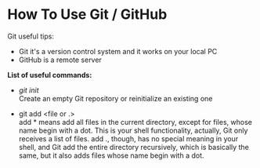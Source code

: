 # How To Use Git / GitHub
Git useful tips:
- Git it's a version control system and it works on your local PC
- GitHub is a remote server

<b>List of useful commands:</b>

- <i>git init</i> <project> <br>
Create an empty Git repository or reinitialize an existing one

- git add <file or .> <br>
add * means add all files in the current directory, except for files, whose name begin with a dot. This is your shell functionality, actually, Git only receives a list of files.
add ., though, has no special meaning in your shell, and Git add the entire directory recursively, which is basically the same, but it also adds files whose name begin with a dot.



